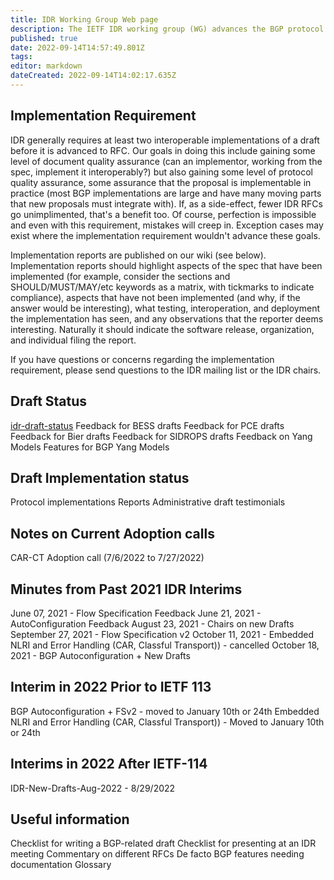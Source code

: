 ```yaml
---
title: IDR Working Group Web page
description: The IETF IDR working group (WG) advances the BGP protocol.
published: true
date: 2022-09-14T14:57:49.801Z
tags: 
editor: markdown
dateCreated: 2022-09-14T14:02:17.635Z
---
```


## Implementation Requirement

IDR generally requires at least two interoperable implementations of a draft before it is advanced to RFC. Our goals in doing this include gaining some level of document quality assurance (can an implementor, working from the spec, implement it interoperably?) but also gaining some level of protocol quality assurance, some assurance that the proposal is implementable in practice (most BGP implementations are large and have many moving parts that new proposals must integrate with). If, as a side-effect, fewer IDR RFCs go unimplimented, that's a benefit too. Of course, perfection is impossible and even with this requirement, mistakes will creep in. Exception cases may exist where the implementation requirement wouldn't advance these goals.

Implementation reports are published on our wiki (see below). Implementation reports should highlight aspects of the spec that have been implemented (for example, consider the sections and SHOULD/MUST/MAY/etc keywords as a matrix, with tickmarks to indicate compliance), aspects that have not been implemented (and why, if the answer would be interesting), what testing, interoperation, and deployment the implementation has seen, and any observations that the reporter deems interesting. Naturally it should indicate the software release, organization, and individual filing the report.

If you have questions or concerns regarding the implementation requirement, please send questions to the IDR mailing list or the IDR chairs.

## Draft Status

[idr-draft-status](idr-draft-status)
Feedback for BESS drafts
Feedback for PCE drafts
Feedback for Bier drafts
Feedback for SIDROPS drafts
Feedback on Yang Models
Features for BGP Yang Models

## Draft Implementation status

Protocol implementations Reports
Administrative draft testimonials

## Notes on Current Adoption calls

CAR-CT Adoption call (7/6/2022 to 7/27/2022)

## Minutes from Past 2021 IDR Interims

June 07, 2021 - Flow Specification Feedback
June 21, 2021 - AutoConfiguration Feedback
August 23, 2021 - Chairs on new Drafts
September 27, 2021 - Flow Specification v2
October 11, 2021 - Embedded NLRI and Error Handling (CAR, Classful Transport)) - cancelled
October 18, 2021 - BGP Autoconfiguration + New Drafts

## Interim in 2022 Prior to IETF 113

BGP Autoconfiguration + FSv2 - moved to January 10th or 24th
Embedded NLRI and Error Handling (CAR, Classful Transport)) - Moved to January 10th or 24th

## Interims in 2022 After IETF-114

IDR-New-Drafts-Aug-2022 - 8/29/2022

## Useful information

Checklist for writing a BGP-related draft
Checklist for presenting at an IDR meeting
Commentary on different RFCs
De facto BGP features needing documentation
Glossary